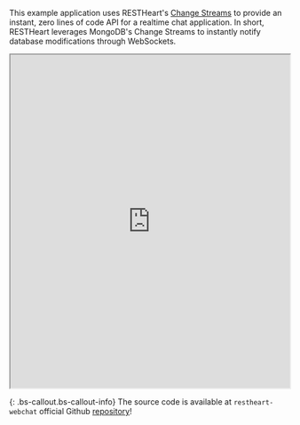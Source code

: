 This example application uses RESTHeart's [Change Streams](https://restheart.org/docs/change-streams/) to provide an instant, 
zero lines of code API for a realtime chat application. In short, RESTHeart leverages MongoDB's Change Streams to instantly notify database modifications through WebSockets.

<iframe src="https://chat.restheart.org" width="100%" height="600px" title="restheat-ng-demo"></iframe>

{: .bs-callout.bs-callout-info}
The source code is available at `restheart-webchat`  official Github [repository](https://github.com/SoftInstigate/restheart-webchat)! 
